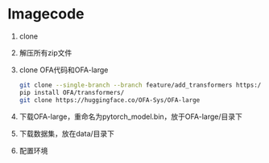 # Imagecode

1. clone

2. 解压所有zip文件

3. clone OFA代码和OFA-large

   ```bash
   git clone --single-branch --branch feature/add_transformers https://github.com/OFA-Sys/OFA.git
   pip install OFA/transformers/
   git clone https://huggingface.co/OFA-Sys/OFA-large
   ```


4. 下载OFA-large，重命名为pytorch_model.bin，放于OFA-large/目录下
5. 下载数据集，放在data/目录下
6. 配置环境